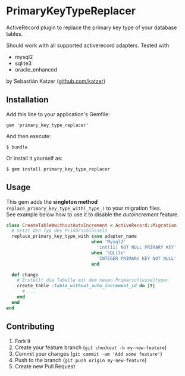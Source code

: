 PrimaryKeyTypeReplacer
========================

ActiveRecord plugin to replace the primary key type of your database tables.

Should work with all supported activerecord adapters. Tested with
- mysql2
- sqlite3
- oracle_enhanced

by Sebastián Katzer ([github.com/katzer](https://github.com/katzer))

## Installation

Add this line to your application's Gemfile:

    gem 'primary_key_type_replacer'

And then execute:

    $ bundle

Or install it yourself as:

    $ gem install primary_key_type_replacer

## Usage
This gem adds the **singleton method** `replace_primary_key_type_with(_type_)` to your migration files.<br>
See example below how to use it to disable the *autoincrement* feature.
```ruby
class CreateTableWwithoutAutoIncrement < ActiveRecord::Migration
  # Setzt den Typ des Primärschlüssels
  replace_primary_key_type_with case adapter_name
                                when 'Mysql2'
                                  'int(11) NOT NULL PRIMARY KEY'
                                when 'SQLite'
                                  'INTEGER PRIMARY KEY NOT NULL'
                                end

  def change
    # Erstellt die Tabelle mit dem neuen Primärschlüsseltypen
    create_table :table_without_auto_increment_id do |t|
      # ...
    end
  end
end
```

## Contributing

1. Fork it
2. Create your feature branch (`git checkout -b my-new-feature`)
3. Commit your changes (`git commit -am 'Add some feature'`)
4. Push to the branch (`git push origin my-new-feature`)
5. Create new Pull Request
